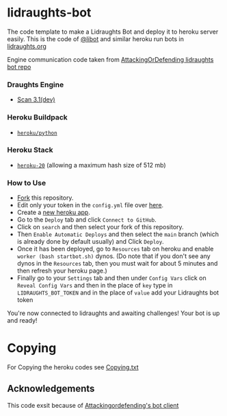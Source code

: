 # lidraughts-bot

The code template to make a Lidraughts Bot and deploy it to heroku server easily.
This is the code of [@libot](https://lidraughts.org/@/libot) and similar heroku run bots in [lidraughts.org](https://lidraughts.org)

Engine communication code taken from  [AttackingOrDefending lidraughts bot repo](https://github.com/AttackingOrDefending/lidraughts-bot)

### Draughts Engine

- [Scan 3.1(dev)](https://github.com/rhalbersma/scan)

### Heroku Buildpack

- [`heroku/python`](https://elements.heroku.com/buildpacks/heroku/heroku-buildpack-python)

### Heroku Stack

- [`heroku-20`](https://devcenter.heroku.com/articles/heroku-20-stack) (allowing a maximum hash size of 512 mb)

### How to Use

- [Fork](https://github.com/SriMethan/Lidraughts-Bot-Heroku/fork) this repository.
- Edit only your token in the `config.yml` file over [here](/config.yml#L1).
- Create a [new heroku app](https://dashboard.heroku.com/new-app).
- Go to the `Deploy` tab and click `Connect to GitHub`.
- Click on `search` and then select your fork of this repository.
- Then `Enable Automatic Deploys` and then select the `main` branch (which is already done by default usually) and Click `Deploy`.
- Once it has been deployed, go to `Resources` tab on heroku and enable `worker (bash startbot.sh)` dynos. (Do note that if you don't see any dynos in the `Resources` tab, then you must wait for about 5 minutes and then refresh your heroku page.)
- Finally go to your `Settings` tab and then under `Config Vars` click on `Reveal Config Vars` and then in the place of `key` type in `LIDRAUGHTS_BOT_TOKEN` and in the place of `value` add your Lidraughts bot token

 

You're now connected to lidraughts and awaiting challenges! Your bot is up and ready!

# Copying
For Copying the heroku codes see [Copying.txt](https://github.com/SriMethan/Lidraughts-Bot-Heroku/blob/main/Copying.txt)

## Acknowledgements
This code exsit because of [Attackingordefending's bot client](https://github.com/Attackingordefending/lidraughts-bot) 
